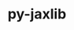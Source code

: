 ---
title: "py-jaxlib"
layout: cache
categories: [package, develop-2024-03-10]
meta: {"versions": ["0.4.25", "0.4.3"], "compilers": ["gcc@=11.4.0", "gcc@=9.4.0"], "oss": ["ubuntu20.04", "ubuntu22.04"], "platforms": ["linux"], "targets": ["neoverse_v1", "neoverse_v2", "ppc64le", "x86_64_v3"], "stacks": ["e4s", "e4s-neoverse-v2", "e4s-neoverse_v1", "e4s-power", "ml-linux-x86_64-cpu", "ml-linux-x86_64-cuda", "ml-linux-x86_64-rocm", "root"], "num_specs": 6, "num_specs_by_stack": {"e4s-power": 1, "root": 6, "e4s-neoverse_v1": 1, "e4s-neoverse-v2": 1, "e4s": 1, "ml-linux-x86_64-cpu": 1, "ml-linux-x86_64-rocm": 1, "ml-linux-x86_64-cuda": 1}}
spec_details: [{"hash": "kwhl24hkqcr6cejenvfdyvcyuytna3p6", "compiler": "gcc@=9.4.0", "versions": ["0.4.3"], "os": "ubuntu20.04", "platform": "linux", "target": "ppc64le", "variants": ["build_system=python_pip", "+cuda", "cuda_arch=70"], "stacks": ["e4s-power", "root"], "size": "-", "tarball": "https://binaries.spack.io/releases/develop-2024-03-10/build_cache/linux-ubuntu20.04-ppc64le/gcc-9.4.0/py-jaxlib-0.4.3/linux-ubuntu20.04-ppc64le-gcc-9.4.0-py-jaxlib-0.4.3-kwhl24hkqcr6cejenvfdyvcyuytna3p6.spack"}, {"hash": "unj5wggp2ed3uwidfmdwizjei75ohwrx", "compiler": "gcc@=11.4.0", "versions": ["0.4.25"], "os": "ubuntu22.04", "platform": "linux", "target": "neoverse_v1", "variants": ["build_system=python_pip", "~cuda"], "stacks": ["root", "e4s-neoverse_v1"], "size": "-", "tarball": "https://binaries.spack.io/releases/develop-2024-03-10/build_cache/linux-ubuntu22.04-neoverse_v1/gcc-11.4.0/py-jaxlib-0.4.25/linux-ubuntu22.04-neoverse_v1-gcc-11.4.0-py-jaxlib-0.4.25-unj5wggp2ed3uwidfmdwizjei75ohwrx.spack"}, {"hash": "n66jitopsyxdi6dh5ytb4pdtelj46hen", "compiler": "gcc@=11.4.0", "versions": ["0.4.25"], "os": "ubuntu22.04", "platform": "linux", "target": "neoverse_v2", "variants": ["build_system=python_pip", "~cuda"], "stacks": ["root", "e4s-neoverse-v2"], "size": "-", "tarball": "https://binaries.spack.io/releases/develop-2024-03-10/build_cache/linux-ubuntu22.04-neoverse_v2/gcc-11.4.0/py-jaxlib-0.4.25/linux-ubuntu22.04-neoverse_v2-gcc-11.4.0-py-jaxlib-0.4.25-n66jitopsyxdi6dh5ytb4pdtelj46hen.spack"}, {"hash": "6ja6czzqamw4hhhpcv3quxgl36pnqfm6", "compiler": "gcc@=11.4.0", "versions": ["0.4.25"], "os": "ubuntu22.04", "platform": "linux", "target": "x86_64_v3", "variants": ["build_system=python_pip", "~cuda"], "stacks": ["root", "e4s"], "size": "-", "tarball": "https://binaries.spack.io/releases/develop-2024-03-10/build_cache/linux-ubuntu22.04-x86_64_v3/gcc-11.4.0/py-jaxlib-0.4.25/linux-ubuntu22.04-x86_64_v3-gcc-11.4.0-py-jaxlib-0.4.25-6ja6czzqamw4hhhpcv3quxgl36pnqfm6.spack"}, {"hash": "qggswfjh3vay6zuryuufmiciugzrdob3", "compiler": "gcc@=11.4.0", "versions": ["0.4.25"], "os": "ubuntu22.04", "platform": "linux", "target": "x86_64_v3", "variants": ["build_system=python_pip", "~cuda"], "stacks": ["ml-linux-x86_64-cpu", "ml-linux-x86_64-rocm", "root"], "size": "-", "tarball": "https://binaries.spack.io/releases/develop-2024-03-10/build_cache/linux-ubuntu22.04-x86_64_v3/gcc-11.4.0/py-jaxlib-0.4.25/linux-ubuntu22.04-x86_64_v3-gcc-11.4.0-py-jaxlib-0.4.25-qggswfjh3vay6zuryuufmiciugzrdob3.spack"}, {"hash": "j3inp5xlle6f77xhvffmdptdfcfc4o6l", "compiler": "gcc@=11.4.0", "versions": ["0.4.25"], "os": "ubuntu22.04", "platform": "linux", "target": "x86_64_v3", "variants": ["build_system=python_pip", "+cuda", "cuda_arch=80"], "stacks": ["root", "ml-linux-x86_64-cuda"], "size": "-", "tarball": "https://binaries.spack.io/releases/develop-2024-03-10/build_cache/linux-ubuntu22.04-x86_64_v3/gcc-11.4.0/py-jaxlib-0.4.25/linux-ubuntu22.04-x86_64_v3-gcc-11.4.0-py-jaxlib-0.4.25-j3inp5xlle6f77xhvffmdptdfcfc4o6l.spack"}]
---
